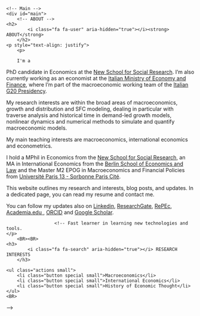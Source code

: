 

<html>

<body id="top">

	<!-- Main -->
	<div id="main">
        <!-- ABOUT -->
	<h2>
            <i class="fa fa-user" aria-hidden="true"></i><strong> ABOUT</strong>
        </h2>
	<p style="text-align: justify">
		<p>

		I'm a
PhD candidate in Economics at the <a href="https://www.newschool.edu/nssr/economics/">New
School for Social Research</a>. I&rsquo;m also currently working as
an economist at the <a href="https://www.mef.gov.it/en/index.html">Italian
Ministry of Economy and Finance</a>, where I&rsquo;m part of the
macroeconomic working team of the <a href="https://www.g20.org/italian-g20-presidency/working-groups.html">Italian
G20 Presidency</a>.</p>
<p>My research interests are within the broad areas of
macroeconomics, growth and distribution and SFC modeling, dealing in
particular with traverse analysis and historical time in demand-led
growth models, nonlinear dynamics and numerical methods to simulate
and quantify macroeconomic models.  
</p>
<p>My main teaching interests are macroeconomics, international
economics and econometrics.
</p>
<p>I hold a MPhil in Economics from the <a href="https://www.newschool.edu/nssr/economics/">New
School for Social Research</a>, an MA in International Economics from
the <a href="https://www.hwr-berlin.de/en/department-of-business-and-economics/study-programmes/international-economics/">Berlin
School of Economics and Law</a> and the Master M2 EPOG in
Macroeconomics and Financial Policies from <a href="http://www.cepn-paris13.fr/epog/">Universit&eacute;
Paris 13 - Sorbonne Paris Cit&eacute;</a>.
</p>
<p>This website outlines my research and interests, blog posts, and
updates. In a dedicated page, you can read my resume and contact me.</p>
<p>You can follow my updates also on <a href="https://www.linkedin.com/in/ettore-gallo/">Linkedin</a>,
<a href="https://www.researchgate.net/profile/Ettore_Gallo2">ResearchGate</a>,
<a href="https://ideas.repec.org/f/pga1027.html">RePEc</a>,
<a href="https://new.academia.edu/EttoreGallo">Academia.edu </a>,
<a href="https://orcid.org/0000-0002-4642-4779">ORCID</a> and <a href="https://scholar.google.com/citations?user=DktHdpgAAAAJ&amp;hl=it&amp;oi=sra">Google
Scholar</a>.

					  <!-- Fast learner in learning new technologies and tools.  
	</p>
        <BR><BR>
	<h3>
            <i class="fa fa-search" aria-hidden="true"></i> RESEARCH INTERESTS
        </h3>

    <ul class="actions small">
		<li class="button special small">Macroeconomics</li>
		<li class="button special small">International Economics</li>
		<li class="button special small">History of Economic Thought</li>
	</ul>
	<BR>
 -->
